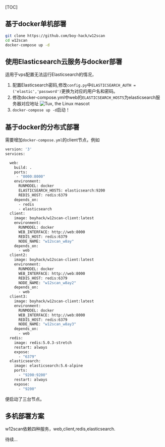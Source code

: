 [TOC]



## 基于docker单机部署

```bash
git clone https://github.com/boy-hack/w12scan
cd w12scan
docker-compose up -d
```

## 使用Elasticsearch云服务与docker部署

适用于vps配置无法运行Elasticsearch的情况，

1. 配置Elasticsearch密码,修改`config.py`中`ELASTICSEARCH_AUTH = ('elastic','password')`更换为对应的用户名和密码。
2. 修改docker-compose.yml中web的`ELASTICSEARCH_HOSTS`为elasticsearch服务器对应地址    ![Tux, the Linux mascot](https://user-images.githubusercontent.com/19923974/54098563-1977bb80-43f0-11e9-8b34-b937d45b1db0.png)
3. `docker-compose up -d`启动！

## 基于docker的分布式部署

需要增加`docker-compose.yml`的client节点，例如

```dockerfile
version: '3'
services:

  web:
    build: .
    ports:
     - "8000:8000"
    environment:
      RUNMODEL: docker
      ELASTICSEARCH_HOSTS: elasticsearch:9200
      REDIS_HOST: redis:6379
    depends_on:
      - redis
      - elasticsearch
  client:
    image: boyhack/w12scan-client:latest
    environment:
      RUNMODEL: docker
      WEB_INTERFACE: http://web:8000
      REDIS_HOST: redis:6379
      NODE_NAME: "w12scan_w8ay"
    depends_on:
      - web
  client2:
    image: boyhack/w12scan-client:latest
    environment:
      RUNMODEL: docker
      WEB_INTERFACE: http://web:8000
      REDIS_HOST: redis:6379
      NODE_NAME: "w12scan_w8ay2"
    depends_on:
      - web
  client3:
    image: boyhack/w12scan-client:latest
    environment:
      RUNMODEL: docker
      WEB_INTERFACE: http://web:8000
      REDIS_HOST: redis:6379
      NODE_NAME: "w12scan_w8ay3"
    depends_on:
      - web
  redis:
    image: redis:5.0.3-stretch
    restart: always
    expose:
      - "6379"
  elasticsearch:
    image: elasticsearch:5.6-alpine
    ports:
      - "9200:9200"
    restart: always
    expose:
      - "9200"

```

便启动了三台节点。

## 多机部署方案

w12scan依赖四种服务，web,client,redis,elasticsearch.

待续...